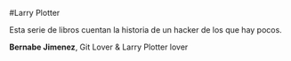 #Larry Plotter

Esta serie de libros cuentan la historia de un hacker de los que hay pocos.



**Bernabe Jimenez**, Git Lover & Larry Plotter lover 
